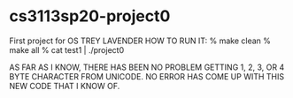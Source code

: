 # cs3113sp20-project0
First project for OS
TREY LAVENDER
HOW TO RUN IT:
% make clean
% make all
% cat test1 | ./project0

AS FAR AS I KNOW, THERE HAS BEEN NO PROBLEM GETTING 1, 2, 3, OR 4 BYTE CHARACTER FROM UNICODE. NO ERROR HAS COME UP WITH THIS NEW CODE THAT I KNOW OF.
